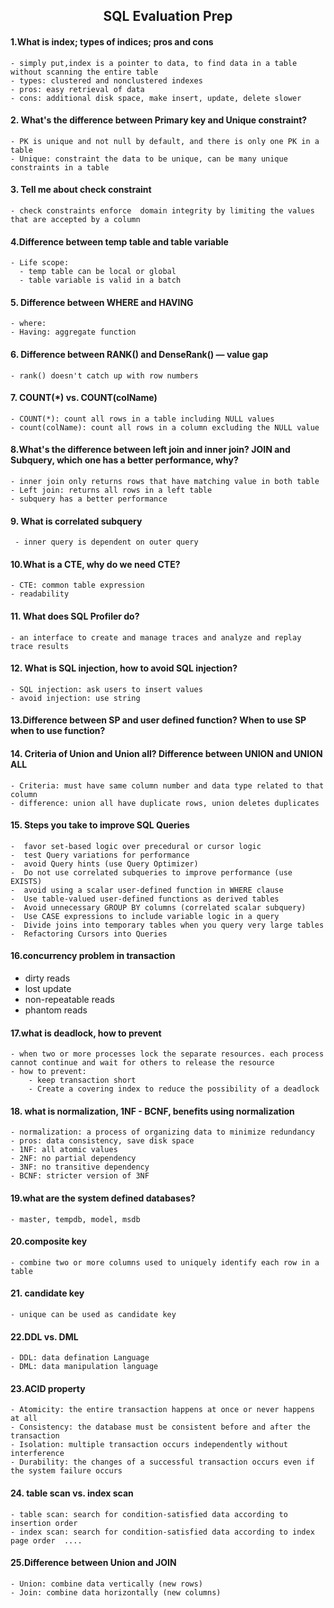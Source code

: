 <h2 align='center'> SQL Evaluation Prep </h2>

#### 1.What is index; types of indices; pros and cons
    - simply put,index is a pointer to data, to find data in a table without scanning the entire table
    - types: clustered and nonclustered indexes
    - pros: easy retrieval of data
    - cons: additional disk space, make insert, update, delete slower
    
#### 2. What's the difference between Primary key and Unique constraint?
    - PK is unique and not null by default, and there is only one PK in a table
    - Unique: constraint the data to be unique, can be many unique constraints in a table
    
#### 3. Tell me about check constraint
    - check constraints enforce  domain integrity by limiting the values that are accepted by a column 
    
#### 4.Difference between temp table and table variable
    - Life scope: 
      - temp table can be local or global
      - table variable is valid in a batch
#### 5. Difference between WHERE and HAVING
    - where: 
    - Having: aggregate function

 #### 6. Difference between RANK() and DenseRank() — value gap
    - rank() doesn't catch up with row numbers
    
 #### 7. COUNT(*) vs. COUNT(colName)
    - COUNT(*): count all rows in a table including NULL values
    - count(colName): count all rows in a column excluding the NULL value
    
 #### 8.What's the difference between left join and inner join? JOIN and Subquery, which one has a better performance, why?
    - inner join only returns rows that have matching value in both table
    - Left join: returns all rows in a left table
    - subquery has a better performance
 #### 9. What is correlated subquery
     - inner query is dependent on outer query
 #### 10.What is a CTE, why do we need CTE?
    - CTE: common table expression
    - readability
  
 #### 11. What does SQL Profiler do?
    - an interface to create and manage traces and analyze and replay trace results
 #### 12. What is SQL injection, how to avoid SQL injection?
    - SQL injection: ask users to insert values
    - avoid injection: use string 
    
 #### 13.Difference between SP and user defined function? When to use SP when to use function?
 
 #### 14. Criteria of Union and Union all? Difference between UNION and UNION ALL
    - Criteria: must have same column number and data type related to that column
    - difference: union all have duplicate rows, union deletes duplicates
 #### 15. Steps you take to improve SQL Queries
    -  favor set-based logic over precedural or cursor logic
    -  test Query variations for performance
    -  avoid Query hints (use Query Optimizer)
    -  Do not use correlated subqueries to improve performance (use EXISTS)
    -  avoid using a scalar user-defined function in WHERE clause
    -  Use table-valued user-defined functions as derived tables
    -  Avoid unnecessary GROUP BY columns (correlated scalar subquery)
    -  Use CASE expressions to include variable logic in a query
    -  Divide joins into temporary tables when you query very large tables
    -  Refactoring Cursors into Queries

 #### 16.concurrency problem in transaction
 - dirty reads
 - lost update
 - non-repeatable reads
 - phantom reads
 
 #### 17.what is deadlock, how to prevent
    - when two or more processes lock the separate resources. each process cannot continue and wait for others to release the resource
    - how to prevent:
        - keep transaction short
        - Create a covering index to reduce the possibility of a deadlock
 
 #### 18. what is normalization, 1NF - BCNF, benefits using normalization
    - normalization: a process of organizing data to minimize redundancy
    - pros: data consistency, save disk space
    - 1NF: all atomic values
    - 2NF: no partial dependency
    - 3NF: no transitive dependency
    - BCNF: stricter version of 3NF

    
 #### 19.what are the system defined databases?
    - master, tempdb, model, msdb
 #### 20.composite key
    - combine two or more columns used to uniquely identify each row in a table
  
 #### 21. candidate key
    - unique can be used as candidate key
 #### 22.DDL vs. DML
    - DDL: data defination Language
    - DML: data manipulation language
    
 #### 23.ACID property
    - Atomicity: the entire transaction happens at once or never happens at all
    - Consistency: the database must be consistent before and after the transaction
    - Isolation: multiple transaction occurs independently without interference
    - Durability: the changes of a successful transaction occurs even if the system failure occurs
 #### 24. table scan vs. index scan
    - table scan: search for condition-satisfied data according to insertion order
    - index scan: search for condition-satisfied data according to index page order  ....
 #### 25.Difference between Union and JOIN
    - Union: combine data vertically (new rows)
    - Join: combine data horizontally (new columns)

 
 
